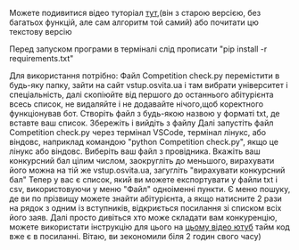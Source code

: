Можете подивитися відео туторіал [тут](https://youtu.be/0R2ouHev8PE),(він з старою версією, без багатьох функцій, але сам алгоритм той самий)  або почитати цю текстову версію

Перед запуском програми в терміналі слід прописати "pip install -r requirements.txt"

Для використання потрібно:
Файл Competition check.py перемістити в будь-яку папку, зайти на сайт vstup.osvita.ua і там вибрати університет і спеціальність,
далі скопіюйте від першого до останнього абітурієнта всесь список,
не видаляйте і не додавайте нічого,щоб коректного функціонував бот.
Створіть файл з будь-якою назвою у форматі txt, де вставте ваш список.
Збережіть і вийдіть з файлу
Далі запустіть файл Competition check.py через термінал VSCode, термінал лінукс, або віндовс, наприклад командою "python Competition check.py", якщо це лінукс або віндовс.
Виберіть ваш файл з провідника.
Вкажіть ваш конкурсний бал цілим числом, заокругліть до меньшого, вирахувати його можна на тій же vstup.osvita.ua, загугліть "вирахувати конкурсний бал"
Тепер у вас є список, який ви можете експортувати у файли txt і csv, використовуючи у меню "Файл" одноіменні пункти.
Є меню пошуку, де ви по прізвищу можете знайти абітурієнта, а якщо натисните 2 рази на рядок з одним із вступників, відкриється посилання зі списком всіх його заяв.
Далі просто дивіться хто може складати вам конкуренцію, можете використати інструкцію для цього на [цьому відео ютуб](https://youtu.be/m5YfI8_2ONo?si=k8CXJ7Gn9YmrYzJj&t=331) тайм код вже є в посиланні.
Вітаю, ви зекономили біля 2 годин свого часу)

